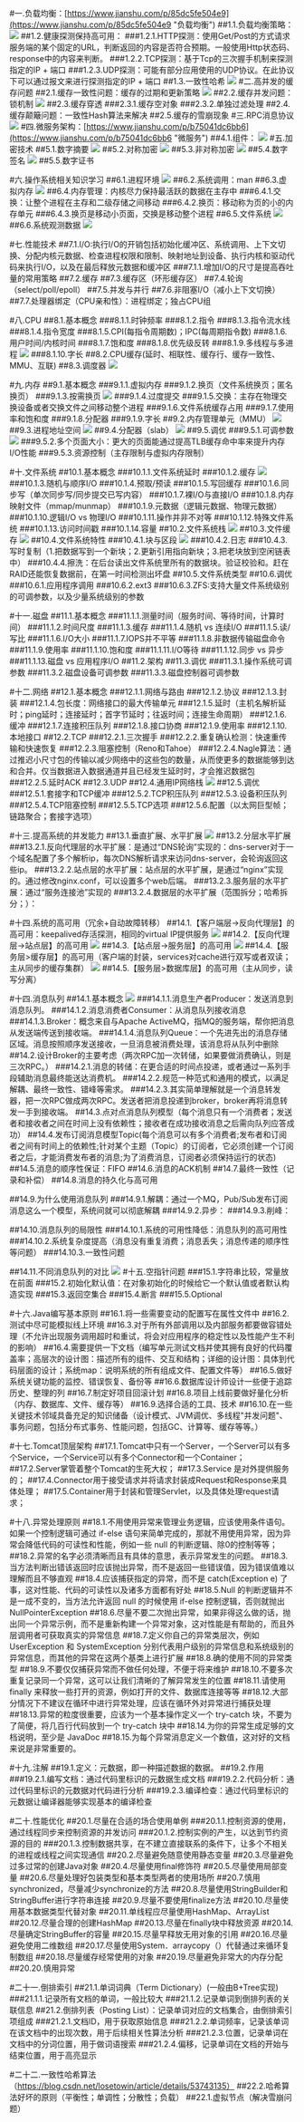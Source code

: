 #一.负载均衡：[https://www.jianshu.com/p/85dc5fe504e9](https://www.jianshu.com/p/85dc5fe504e9 "负载均衡")
##1.1.负载均衡策略：
![](https://i.imgur.com/e0mr1Kp.png)
##1.2.健康探测保持高可用：
###1.2.1.HTTP探测：使用Get/Post的方式请求服务端的某个固定的URL，判断返回的内容是否符合预期。一般使用Http状态码、response中的内容来判断。
###1.2.2.TCP探测：基于Tcp的三次握手机制来探测指定的IP + 端口
###1.2.3.UDP探测：可能有部分应用使用的UDP协议。在此协议下可以通过报文来进行探测指定的IP + 端口
##1.3.一致性哈希
![](https://i.imgur.com/l0HYoTQ.png)
#二.高并发的缓存问题
##2.1.缓存一致性问题：缓存的过期和更新策略
![](https://i.imgur.com/3sZgvkN.png)
##2.2.缓存并发问题：锁机制
![](https://i.imgur.com/5DI00Qx.png)
##2.3.缓存穿透
###2.3.1.缓存空对象
###2.3.2.单独过滤处理
##2.4.缓存颠簸问题：一致性Hash算法来解决
##2.5.缓存的雪崩现象
#三.RPC消息协议
![](https://i.imgur.com/wPqkCBd.png)
#四.微服务架构：[https://www.jianshu.com/p/b75041dc6bb6](https://www.jianshu.com/p/b75041dc6bb6 "微服务")
##4.1.组件：
![](https://i.imgur.com/oATsuub.png)
#五.加密技术
##5.1.数字摘要
![](https://i.imgur.com/irLTRzw.png)
##5.2.对称加密
![](https://i.imgur.com/OHIgDFv.png)
##5.3.非对称加密
![](https://i.imgur.com/HXYh9E6.png)
##5.4.数字签名
![](https://i.imgur.com/VEnQxct.png)
##5.5.数字证书

#六.操作系统相关知识学习
##6.1.进程环境
![](https://i.imgur.com/jg3XC8f.png)
##6.2.系统调用：man
##6.3.虚拟内存
![](https://i.imgur.com/foxtbWF.png)
##6.4.内存管理：内核尽力保持最活跃的数据在主存中
###6.4.1.交换：让整个进程在主存和二级存储之间移动
###6.4.2.换页：移动称为页的小的内存单元
###6.4.3.换页是移动小页面，交换是移动整个进程
##6.5.文件系统
![](https://i.imgur.com/XV1r4mN.png)
##6.6.系统观测数据
![](https://i.imgur.com/W9r9x7X.png)

#七.性能技术
##7.1.I/O:执行I/O的开销包括初始化缓冲区、系统调用、上下文切换、分配内核元数据、检查进程权限和限制、映射地址到设备、执行内核和驱动代码来执行I/O，以及在最后释放元数据和缓冲区
###7.1.1.增加I/O的尺寸是提高吞吐量的常用策略
##7.2.缓存
##7.3.缓存区（环形缓存区）
##7.4.轮询（select/poll/epoll）
##7.5.并发与并行
##7.6.非阻塞I/O（减小上下文切换）
##7.7.处理器绑定（CPU亲和性）：进程绑定；独占CPU组

#八.CPU
##8.1.基本概念
###8.1.1.时钟频率
###8.1.2.指令
###8.1.3.指令流水线
###8.1.4.指令宽度
###8.1.5.CPI(每指令周期数)；IPC(每周期指令数)
###8.1.6.用户时间/内核时间
###8.1.7.饱和度
###8.1.8.优先级反转
###8.1.9.多线程与多进程
![](https://i.imgur.com/RZuWJ5x.png)
###8.1.10.字长
##8.2.CPU缓存(延时、相联性、缓存行、缓存一致性、MMU、互联)
##8.3.调度器
![](https://i.imgur.com/bV8vbfF.png)

#九.内存
##9.1.基本概念
###9.1.1.虚拟内存
###9.1.2.换页（文件系统换页；匿名换页）
###9.1.3.按需换页
![](https://i.imgur.com/Trt3hzz.png)
###9.1.4.过度提交
###9.1.5.交换：主存在物理交换设备或者交换文件之间移动整个进程
###9.1.6.文件系统缓存占用
###9.1.7.使用率和饱和度
###9.1.8.分配器
###9.1.9.字长
##9.2.内存管理单元（MMU）
![](https://i.imgur.com/dECeEHz.png)
##9.3.进程地址空间
![](https://i.imgur.com/TSl2ixw.png)
##9.4.分配器（slab）
![](https://i.imgur.com/I0RM2XE.png)
##9.5.调优
###9.5.1.可调参数
![](https://i.imgur.com/PplCreQ.png)
###9.5.2.多个页面大小：更大的页面能通过提高TLB缓存命中率来提升内存I/O性能
###9.5.3.资源控制（主存限制与虚拟内存限制）

#十.文件系统
##10.1.基本概念
###10.1.1.文件系统延时
###10.1.2.缓存
![](https://i.imgur.com/tYBLo1f.png)
###10.1.3.随机与顺序I/O
###10.1.4.预取/预读
###10.1.5.写回缓存
###10.1.6.同步写（单次同步写/同步提交已写内容）
###10.1.7.裸I/O与直接I/O
###10.1.8.内存映射文件（mmap/munmap）
###10.1.9.元数据（逻辑元数据、物理元数据）
###10.1.10.逻辑I/O vs 物理I/O
###10.1.11.操作并非不对等
###10.1.12.特殊文件系统
###10.1.13.访问时间戳
###10.1.14.容量
##10.2.文件系统栈
![](https://i.imgur.com/rufZtl5.png)
##10.3.文件缓存
![](https://i.imgur.com/IWLp9rz.png)
##10.4.文件系统特性
###10.4.1.块与区段
![](https://i.imgur.com/ALsIbfN.png)
###10.4.2.日志
###10.4.3.写时复制（1.把数据写到一个新块；2.更新引用指向新块；3.把老块放到空闲链表中）
###10.4.4.擦洗：在后台读出文件系统里所有的数据块。验证校验和。赶在RAID还能恢复数据前，在第一时间检测出坏盘
##10.5.文件系统类型
##10.6.调优
###10.6.1.应用程序调用
###10.6.2.ext3
###10.6.3.ZFS:支持大量文件系统级别的可调参数，以及少量系统级别的参数

#十一.磁盘
##11.1.基本概念
###11.1.1.测量时间（服务时间、等待时间，计算时间）
###11.1.2.时间尺度
###11.1.3.缓存
###11.1.4.随机 vs 连续I/O
###11.1.5.读/写比
###11.1.6.I/O大小
###11.1.7.IOPS并不平等
###11.1.8.非数据传输磁盘命令
###11.1.9.使用率
###11.1.10.饱和度
###11.1.11.I/O等待
###11.1.12.同步 vs 异步
###11.1.13.磁盘 vs 应用程序I/O
##11.2.架构
##11.3.调优
###11.3.1.操作系统可调参数
###11.3.2.磁盘设备可调参数
###11.3.3.磁盘控制器可调参数

#十二.网络
##12.1.基本概念
###12.1.1.网络与路由
###12.1.2.协议
###12.1.3.封装
###12.1.4.包长度：网络接口的最大传输单元
###12.1.5.延时（主机名解析延时；ping延时；连接延时；首字节延时；往返时间；连接生命周期）
###12.1.6.缓冲
###12.1.7.连接积压队列
###12.1.8.接口协商
###12.1.9.使用率
###12.1.10.本地接口
##12.2.TCP
###12.2.1.三次握手
###12.2.2.重复确认检测：快速重传输和快速恢复
###12.2.3.阻塞控制（Reno和Tahoe）
###12.2.4.Nagle算法：通过推迟小尺寸包的传输以减少网络中的这些包的数量，从而使更多的数据能够到达和合并。仅当数据进入数据通道并且已经发生延时时，才会推迟数据包
###12.2.5.延时ACK
##12.3.UDP
##12.4.通用IP网络栈
![](https://i.imgur.com/Ixjt6JF.png)
##12.5.调优
###12.5.1.套接字和TCP缓冲
###12.5.2.TCP积压队列
###12.5.3.设备积压队列
###12.5.4.TCP阻塞控制
###12.5.5.TCP选项
###12.5.6.配置（以太网巨型帧；链路聚合；套接字选项）



#十三.提高系统的并发能力
##13.1.垂直扩展、水平扩展
![](https://i.imgur.com/Hdicv5h.png)
##13.2.分层水平扩展
###13.2.1.反向代理层的水平扩展：是通过“DNS轮询”实现的：dns-server对于一个域名配置了多个解析ip，每次DNS解析请求来访问dns-server，会轮询返回这些ip。
###13.2.2.站点层的水平扩展：站点层的水平扩展，是通过“nginx”实现的。通过修改nginx.conf，可以设置多个web后端。
###13.2.3.服务层的水平扩展：通过“服务连接池”实现的
###13.2.4.数据层的水平扩展（范围拆分；哈希拆分；）：

#十四.系统的高可用（冗余+自动故障转移）
##14.1.【客户端层->反向代理层】的高可用：keepalived存活探测，相同的virtual IP提供服务
![](https://i.imgur.com/hmkztMC.png)
##14.2.【反向代理层->站点层】的高可用
![](https://i.imgur.com/tA0xCDc.png)
##14.3.【站点层->服务层】的高可用
![](https://i.imgur.com/0esUUNb.png)
##14.4.【服务层>缓存层】的高可用（客户端的封装，services对cache进行双写或者双读；主从同步的缓存集群）
![](https://i.imgur.com/v9D5wXl.png)
##14.5.【服务层>数据库层】的高可用（主从同步，读写分离）

#十四.消息队列
##14.1.基本概念
![](https://i.imgur.com/IKjIz3H.png)
###14.1.1.消息生产者Producer：发送消息到消息队列。
###14.1.2.消息消费者Consumer：从消息队列接收消息
###14.1.3.Broker：概念来自与Apache ActiveMQ，指MQ的服务端，帮你把消息从发送端传送到接收端。
###14.1.4.消息队列Queue：一个先进先出的消息存储区域。消息按照顺序发送接收，一旦消息被消费处理，该消息将从队列中删除
##14.2.设计Broker的主要考虑（两次RPC加一次转储，如果要做消费确认，则是三次RPC。）
###14.2.1.消息的转储：在更合适的时间点投递，或者通过一系列手段辅助消息最终能送达消费机。
###14.2.2.规范一种范式和通用的模式，以满足解耦、最终一致性、错峰等需求。
###14.2.3.其实简单理解就是一个消息转发器，把一次RPC做成两次RPC。发送者把消息投递到broker，broker再将消息转发一手到接收端。
##14.3.点对点消息队列模型（每个消息只有一个消费者；发送者和接收者之间在时间上没有依赖性；接收者在成功接收消息之后需向队列应答成功）
##14.4.发布订阅消息模型Topic(每个消息可以有多个消费者;发布者和订阅者之间有时间上的依赖性;针对某个主题（Topic）的订阅者，它必须创建一个订阅者之后，才能消费发布者的消息;为了消费消息，订阅者必须保持运行的状态)
##14.5.消息的顺序性保证：FIFO
##14.6.消息的ACK机制
##14.7.最终一致性（记录和补偿）
##14.8.消息的持久化与高可用

##14.9.为什么使用消息队列
###14.9.1.解耦：通过一个MQ，Pub/Sub发布订阅消息这么一个模型，系统间就可以彻底解耦
###14.9.2.异步：
###14.9.3.削峰：

##14.10.消息队列的局限性
###14.10.1.系统的可用性降低：消息队列的高可用性
###14.10.2.系统复杂度提高（消息没有重复消费；消息丢失；消息传递的顺序性等问题）
###14.10.3.一致性问题

##14.11.不同消息队列的对比
![](https://i.imgur.com/GarD2ez.png)
#十五.空指针问题
###15.1.字符串比较，常量放在前面
###15.2.初始化默认值：在对象初始化的时候给它一个默认值或者默认构造实现
###15.3.返回空集合
###15.4.断言
###15.5.Optional

#十六.Java编写基本原则
##16.1.将一些需要变动的配置写在属性文件中
##16.2.测试中尽可能模拟线上环境
##16.3.对于所有外部调用以及内部服务都要做容错处理（不允许出现服务调用超时和重试，将会对应用程序的稳定性以及性能产生不利的影响）
##16.4.需要提供一下文档（编写单元测试文档并使其拥有良好的代码覆盖率；高层次的设计图：描述所有的组件、交互和结构；详细的设计图：具体到代码层面的设计；系统map：说明系统的所有组成文件、配置文件等）
##16.5.做好系统关键功能的监控、错误恢复、备份等
##16.6.数据库设计师设计一些便于追踪历史、整理的列
##16.7.制定好项目回滚计划
##16.8.项目上线前要做好量化分析（内存、数据库、文件、缓存等）
##16.9.选择合适的工具、技术
##16.10.在一些关键技术邻域具备充足的知识储备（设计模式、JVM调优、多线程"并发问题"、事务问题，包括分布式事务、性能问题，包括GC、计算等、缓存等等。）

#十七.Tomcat顶层架构
##17.1.Tomcat中只有一个Server，一个Server可以有多个Service，一个Service可以有多个Connector和一个Container；
##17.2.Server掌管着整个Tomcat的生死大权；
##17.3.Service 是对外提供服务的；
##17.4.Connector用于接受请求并将请求封装成Request和Response来具体处理；
##17.5.Container用于封装和管理Servlet，以及具体处理request请求；

#十八.异常处理原则
##18.1.不用使用异常来管理业务逻辑，应该使用条件语句。如果一个控制逻辑可通过 if-else 语句来简单完成的，那就不用使用异常，因为异常会降低代码的可读性和性能，例如一些 null 的判断逻辑、除0的控制等等；
##18.2.异常的名字必须清晰而且有具体的意思，表示异常发生的问题。
##18.3.当方法判断出错该返回时应该抛出异常，而不是返回一些错误值，因为错误值难以理解而且不够直观
##18.4.应该捕获指定的异常，而不是 catch(Exception e) 了事，这对性能、代码的可读性以及诸多方面都有好处
##18.5.Null 的判断逻辑并不是一成不变的，当方法允许返回 null 的时候使用 if-else 控制逻辑，否则就抛出 NullPointerException
##18.6.尽量不要二次抛出异常，如果非得这么做的话，抛出同一个异常示例，而不是重新构建一个异常对象，这对性能是有帮助的，而且外层调用者可获取真实的异常信息
##18.7.定义你自己的异常类层次，例如 UserException 和 SystemException 分别代表用户级别的异常信息和系统级别的异常信息，而其他的异常在这两个基类上进行扩展
##18.8.确的使用不同的异常类型
##18.9.不要仅仅捕获异常而不做任何处理，不便于将来维护
##18.10.不要多次重复记录同一个异常，这可以让我们清晰的了解异常发生的位置
##18.11.请使用 finally 来释放一些打开的资源，例如打开的文件、数据库连接等等
##18.12.大部分情况下不建议在循环中进行异常处理，应该在循环外对异常进行捕获处理
##18.13.异常的粒度很重要，应该为一个基本操作定义一个 try-catch 块，不要为了简便，将几百行代码放到一个 try-catch 块中
##18.14.为你的异常生成足够的文档说明，至少是 JavaDoc
##18.15.为每个异常消息定义一个数值，这对好的文档来说是非常重要的。

#十九.注解
##19.1.定义：元数据，即一种描述数据的数据。
##19.2.作用
###19.2.1.编写文档：通过代码里标识的元数据生成文档
###19.2.2.代码分析：通过代码里标识的元数据对代码进行分析
###19.2.3.编译检查：通过代码里标识的元数据让编译器能够实现基本的编译检查

#二十.性能优化
##20.1.尽量在合适的场合使用单例
###20.1.1.控制资源的使用，通过线程同步来控制资源的并发访问
###20.1.2.控制实例的产生，以达到节约资源的目的
###20.1.3.控制数据共享，在不建立直接联系的条件下，让多个不相关的进程或线程之间实现通信
##20.2.尽量避免随意使用静态变量
##20.3.尽量避免过多过常的创建Java对象
##20.4.尽量使用final修饰符
##20.5.尽量使用局部变量
##20.6.尽量处理好包装类型和基本类型两者的使用场所
##20.7.慎用synchronized，尽量减少synchronize的方法
##20.8.尽量使用StringBuilder和StringBuffer进行字符串连接
##20.9.尽量不要使用finalize方法
##20.10.尽量使用基本数据类型代替对象
##20.11.单线程应尽量使用HashMap、ArrayList
##20.12.尽量合理的创建HashMap
##20.13.尽量在finally块中释放资源
##20.14.尽量确定StringBuffer的容量
##20.15.尽量早释放无用对象的引用
##20.16.尽量避免使用二维数组
##20.17.尽量使用System．arraycopy（）代替通过来循环复制数组
##20.18.尽量缓存经常使用的对象
##20.19.尽量避免非常大的内存分配
##20.20.慎用异常

#二十一.倒排索引
##21.1.单词词典（Term Dictionary）(一般由B+Tree实现)
###21.1.1.记录所有文档的单词，一般比较大
###21.1.2.记录单词到倒排列表的关联信息
##21.2.倒排列表（Posting List）：记录单词对应的文档集合，由倒排索引项组成
###21.2.1.文档ID，用于获取原始信息
###21.2.2.单词频率，记录该单词在该文档中的出现次数，用于后续相关性算法分析
###21.2.3.位置，记录单词在文档中的分词位置，用于做词语搜索
###21.2.4.偏移，记录单词在文档的开始与结束位置，用于高亮显示

#二十二.一致性哈希算法（https://blog.csdn.net/losetowin/article/details/53743135）
##22.2.哈希算法好坏的原则（平衡性；单调性；分散性；负载）
##22.1.虚拟节点（解决雪崩问题）
